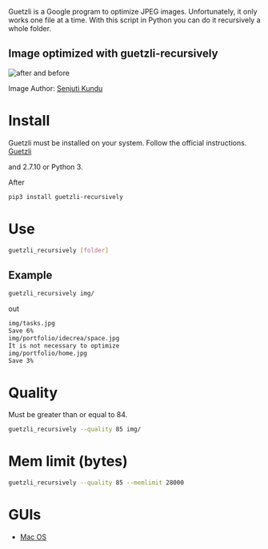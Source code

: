 
Guetzli is a Google program to optimize JPEG images. Unfortunately, it only works one file at a time. With this script in Python you can do it recursively a whole folder.

## Image optimized with **guetzli-recursively**

![after and before](demo.jpg)

Image Author: [Senjuti Kundu](https://unsplash.com/@senjuti?utm_medium=referral&amp;utm_campaign=photographer-credit&amp;utm_content=creditBadge)

# Install 

Guetzli must be installed on your system. Follow the official instructions.
[Guetzli](https://github.com/google/guetzli)

and 2.7.10 or Python 3.

After

```bash
pip3 install guetzli-recursively
```

# Use

```bash
guetzli_recursively [folder]
```

## Example

```bash
guetzli_recursively img/
```

out

```bash
img/tasks.jpg
Save 6%
img/portfolio/idecrea/space.jpg
It is not necessary to optimize
img/portfolio/home.jpg
Save 3%
```

# Quality

Must be greater than or equal to 84.

```bash
guetzli_recursively --quality 85 img/
```

# Mem limit (bytes)

```bash
guetzli_recursively --quality 85 --memlimit 28000
```

# GUIs

- [Mac OS](https://github.com/tanrax/guetzli-recursively-gui)
